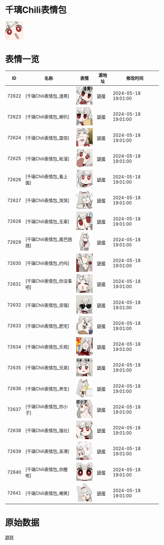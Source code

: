 # 千璃Chili表情包

<img src="./cover.png" height="60" alt="cover" />

# 表情一览

|ID|名称|表情|源地址|修改时间|
|----|----|----|----|----|
|72622|[千璃Chili表情包_渣男]|<img src="./pic/072622_%5B千璃Chili表情包_渣男%5D.png" height="60" alt="渣男"/>|[链接](https://i0.hdslb.com/bfs/garb/5b8d68d14af970dfcb7c8f9f7b25f9cd46542937.png)|2024-05-18 19:01:00|
|72623|[千璃Chili表情包_喇叭]|<img src="./pic/072623_%5B千璃Chili表情包_喇叭%5D.png" height="60" alt="喇叭"/>|[链接](https://i0.hdslb.com/bfs/garb/b67a1d2753b968c337ddc4417e345684e551c4e4.png)|2024-05-18 19:01:00|
|72624|[千璃Chili表情包_震惊]|<img src="./pic/072624_%5B千璃Chili表情包_震惊%5D.png" height="60" alt="震惊"/>|[链接](https://i0.hdslb.com/bfs/garb/1ad165e7580392355ea0e2fe8eab5d5a34e5e0f6.png)|2024-05-18 19:01:00|
|72625|[千璃Chili表情包_呲溜]|<img src="./pic/072625_%5B千璃Chili表情包_呲溜%5D.png" height="60" alt="呲溜"/>|[链接](https://i0.hdslb.com/bfs/garb/c844df5e1d6f1cc72c517c8517155717e809aaf2.png)|2024-05-18 19:01:00|
|72626|[千璃Chili表情包_看上面]|<img src="./pic/072626_%5B千璃Chili表情包_看上面%5D.png" height="60" alt="看上面"/>|[链接](https://i0.hdslb.com/bfs/garb/f64a2fc2a13e12a0789df595ac532a7e126de0c7.png)|2024-05-18 19:01:00|
|72627|[千璃Chili表情包_哭哭]|<img src="./pic/072627_%5B千璃Chili表情包_哭哭%5D.png" height="60" alt="哭哭"/>|[链接](https://i0.hdslb.com/bfs/garb/0607320411ede9cb7e8c832b3ec581c1b6c6f399.png)|2024-05-18 19:01:00|
|72628|[千璃Chili表情包_无辜]|<img src="./pic/072628_%5B千璃Chili表情包_无辜%5D.png" height="60" alt="无辜"/>|[链接](https://i0.hdslb.com/bfs/garb/218f7cc04c4b3f1f7e0f4cfb9ccfe05d0e27066d.png)|2024-05-18 19:01:00|
|72629|[千璃Chili表情包_尾巴翘翘]|<img src="./pic/072629_%5B千璃Chili表情包_尾巴翘翘%5D.png" height="60" alt="尾巴翘翘"/>|[链接](https://i0.hdslb.com/bfs/garb/ca2484bdc07a074ee37b5d2104f28a7f9193ab9e.png)|2024-05-18 19:01:00|
|72630|[千璃Chili表情包_约吗]|<img src="./pic/072630_%5B千璃Chili表情包_约吗%5D.png" height="60" alt="约吗"/>|[链接](https://i0.hdslb.com/bfs/garb/30ca9811ce8fa9805c013960effd140b0f6abf16.png)|2024-05-18 19:01:00|
|72631|[千璃Chili表情包_你没事吧]|<img src="./pic/072631_%5B千璃Chili表情包_你没事吧%5D.png" height="60" alt="你没事吧"/>|[链接](https://i0.hdslb.com/bfs/garb/d73403ff4e9aff3f8f46d6fcabd9f4bb85e90a38.png)|2024-05-18 19:01:00|
|72632|[千璃Chili表情包_坚强]|<img src="./pic/072632_%5B千璃Chili表情包_坚强%5D.png" height="60" alt="坚强"/>|[链接](https://i0.hdslb.com/bfs/garb/90127f8912424f499917701cd2570d2952e49396.png)|2024-05-18 19:01:00|
|72633|[千璃Chili表情包_肥宅]|<img src="./pic/072633_%5B千璃Chili表情包_肥宅%5D.png" height="60" alt="肥宅"/>|[链接](https://i0.hdslb.com/bfs/garb/b83c35ff4272299ec7b584a550d57959b93e692e.png)|2024-05-18 19:01:00|
|72634|[千璃Chili表情包_乐观]|<img src="./pic/072634_%5B千璃Chili表情包_乐观%5D.png" height="60" alt="乐观"/>|[链接](https://i0.hdslb.com/bfs/garb/5aec06675ecc30a469472bb9416b57dff1eeda71.png)|2024-05-18 19:01:00|
|72635|[千璃Chili表情包_兄弟]|<img src="./pic/072635_%5B千璃Chili表情包_兄弟%5D.png" height="60" alt="兄弟"/>|[链接](https://i0.hdslb.com/bfs/garb/a5e7c9d04b06bc24380d88c0db9d61b2c1c310fe.png)|2024-05-18 19:01:00|
|72636|[千璃Chili表情包_养生]|<img src="./pic/072636_%5B千璃Chili表情包_养生%5D.png" height="60" alt="养生"/>|[链接](https://i0.hdslb.com/bfs/garb/ac65da58d104379203c5bfb930ce2142574227f5.png)|2024-05-18 19:01:00|
|72637|[千璃Chili表情包_你小子]|<img src="./pic/072637_%5B千璃Chili表情包_你小子%5D.png" height="60" alt="你小子"/>|[链接](https://i0.hdslb.com/bfs/garb/b8bb7df26ac8dc168365254e8da99c8feb1947d1.png)|2024-05-18 19:01:00|
|72638|[千璃Chili表情包_强壮]|<img src="./pic/072638_%5B千璃Chili表情包_强壮%5D.png" height="60" alt="强壮"/>|[链接](https://i0.hdslb.com/bfs/garb/339713668d24a12eb8bb83599335975aeff6207c.png)|2024-05-18 19:01:00|
|72639|[千璃Chili表情包_呆滞]|<img src="./pic/072639_%5B千璃Chili表情包_呆滞%5D.png" height="60" alt="呆滞"/>|[链接](https://i0.hdslb.com/bfs/garb/fcfeb9032bf54ef77b6bab086ce1ab6eeb564083.png)|2024-05-18 19:01:00|
|72640|[千璃Chili表情包_你醒啦]|<img src="./pic/072640_%5B千璃Chili表情包_你醒啦%5D.png" height="60" alt="你醒啦"/>|[链接](https://i0.hdslb.com/bfs/garb/09e79ad6905a2b02ef3982670268df1ca085245b.png)|2024-05-18 19:01:00|
|72641|[千璃Chili表情包_嘲笑]|<img src="./pic/072641_%5B千璃Chili表情包_嘲笑%5D.png" height="60" alt="嘲笑"/>|[链接](https://i0.hdslb.com/bfs/garb/b2ee4037fcabe1e2c5a0d82937e3422340e580c3.png)|2024-05-18 19:01:00|

# 原始数据

[跳转](./raw.json)

